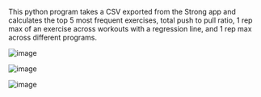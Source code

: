This python program takes a CSV exported from the Strong app and calculates the top 5 most frequent exercises, total push to pull ratio, 1 rep max of an exercise across workouts with a regression line, and 1 rep max across different programs.

![image](https://github.com/camster811/Strong-Workout-Analyzer/assets/149979101/fa4cce03-1805-467f-b3cc-34018d4bf473)

![image](https://github.com/camster811/Strong-Workout-Analyzer/assets/149979101/a25f0d93-4ee4-4345-b729-09663718377f)

![image](https://github.com/camster811/Strong-Workout-Analyzer/assets/149979101/35b0876d-72b2-40ee-af77-0781855edab0)
